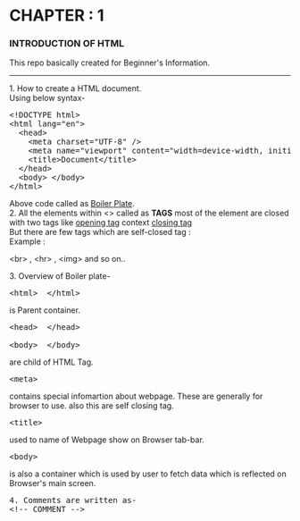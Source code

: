 # CHAPTER : 1
### INTRODUCTION OF HTML
This repo basically created for Beginner's Information.
<hr>
1. How to create a HTML document. <br>
   Using below syntax-
<pre>
&lt!DOCTYPE html&gt
&lthtml lang="en"&gt
  &lthead&gt
    &ltmeta charset="UTF-8" /&gt
    &ltmeta name="viewport" content="width=device-width, initial-scale=1.0" /&gt
    &lttitle>Document&lt/title&gt
  &lt/head&gt
  &ltbody&gt &lt/body&gt
&lt/html&gt
</pre>
Above code called as <u>Boiler Plate</u>.
<br>
2. All the elements within <> called as <b>TAGS</b>
most of the element are closed with two tags like <u>opening tag</u> context <u>closing tag</u> <br>
But there are few tags which are self-closed tag : <br>
Example : <p>&ltbr&gt , &lthr&gt , &ltimg&gt and so on..</p>
3. Overview of Boiler plate-
<pre>
&lthtml&gt  &lt/html&gt  
</pre>
is Parent container.
<pre>
&lthead&gt  &lt/head&gt <br>
&ltbody&gt  &lt/body&gt
</pre>
are child of HTML Tag.
<pre>
&ltmeta&gt
</pre>
contains special infomartion about webpage.
These are generally for browser to use.
also this are self closing tag.
<pre>
&lttitle&gt
</pre>
used to name of Webpage show on Browser tab-bar.
<pre>
&ltbody&gt
</pre>
is also a container which is used by user to fetch data which is reflected on Browser's main screen.
<pre>
4. Comments are written as-
&lt!-- COMMENT --&gt
</pre>